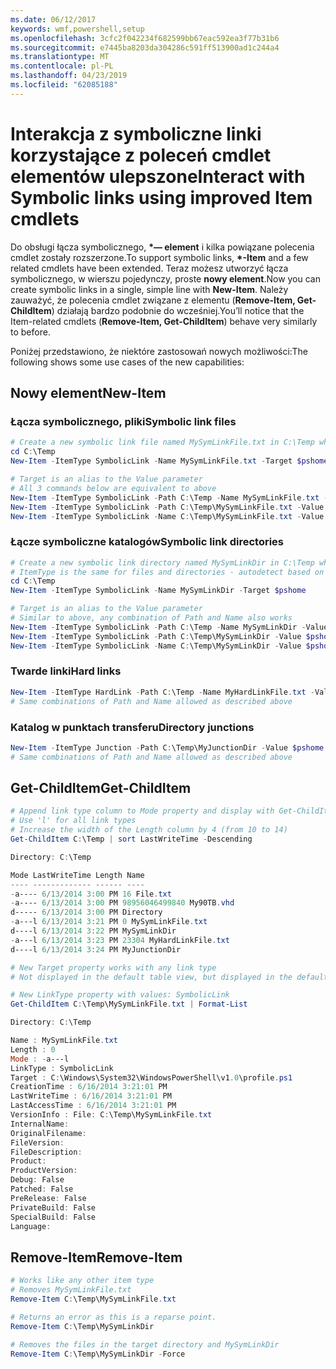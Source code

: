 ```yaml
---
ms.date: 06/12/2017
keywords: wmf,powershell,setup
ms.openlocfilehash: 3cfc2f042234f682599bb67eac592ea3f77b31b6
ms.sourcegitcommit: e7445ba8203da304286c591ff513900ad1c244a4
ms.translationtype: MT
ms.contentlocale: pl-PL
ms.lasthandoff: 04/23/2019
ms.locfileid: "62085188"
---
```

# <a name="interact-with-symbolic-links-using-improved-item-cmdlets"></a><span data-ttu-id="abb44-102">Interakcja z symboliczne linki korzystające z poleceń cmdlet elementów ulepszone</span><span class="sxs-lookup"><span data-stu-id="abb44-102">Interact with Symbolic links using improved Item cmdlets</span></span>

<span data-ttu-id="abb44-103">Do obsługi łącza symbolicznego,  **\*— element** i kilka powiązane polecenia cmdlet zostały rozszerzone.</span><span class="sxs-lookup"><span data-stu-id="abb44-103">To support symbolic links, **\*-Item** and a few related cmdlets have been extended.</span></span> <span data-ttu-id="abb44-104">Teraz możesz utworzyć łącza symbolicznego, w wierszu pojedynczy, proste **nowy element**.</span><span class="sxs-lookup"><span data-stu-id="abb44-104">Now you can create symbolic links in a single, simple line with **New-Item**.</span></span> <span data-ttu-id="abb44-105">Należy zauważyć, że polecenia cmdlet związane z elementu (**Remove-Item, Get-ChildItem**) działają bardzo podobnie do wcześniej.</span><span class="sxs-lookup"><span data-stu-id="abb44-105">You’ll notice that the Item-related cmdlets (**Remove-Item, Get-ChildItem**) behave very similarly to before.</span></span>

<span data-ttu-id="abb44-106">Poniżej przedstawiono, że niektóre zastosowań nowych możliwości:</span><span class="sxs-lookup"><span data-stu-id="abb44-106">The following shows some use cases of the new capabilities:</span></span>

## <a name="new-item"></a><span data-ttu-id="abb44-107">Nowy element</span><span class="sxs-lookup"><span data-stu-id="abb44-107">New-Item</span></span>

### <a name="symbolic-link-files"></a><span data-ttu-id="abb44-108">Łącza symbolicznego, pliki</span><span class="sxs-lookup"><span data-stu-id="abb44-108">Symbolic link files</span></span>

```powershell
# Create a new symbolic link file named MySymLinkFile.txt in C:\Temp which links to $pshome\profile.ps1
cd C:\Temp
New-Item -ItemType SymbolicLink -Name MySymLinkFile.txt -Target $pshome\profile.ps1

# Target is an alias to the Value parameter
# All 3 commands below are equivalent to above
New-Item -ItemType SymbolicLink -Path C:\Temp -Name MySymLinkFile.txt -Value $pshome\profile.ps1
New-Item -ItemType SymbolicLink -Path C:\Temp\MySymLinkFile.txt -Value $pshome\profile.ps1
New-Item -ItemType SymbolicLink -Name C:\Temp\MySymLinkFile.txt -Value $pshome\profile.ps1
```

### <a name="symbolic-link-directories"></a><span data-ttu-id="abb44-109">Łącze symboliczne katalogów</span><span class="sxs-lookup"><span data-stu-id="abb44-109">Symbolic link directories</span></span>

```powershell
# Create a new symbolic link directory named MySymLinkDir in C:\Temp which links to the $pshome folder
# ItemType is the same for files and directories - autodetect based on specified target
cd C:\Temp
New-Item -ItemType SymbolicLink -Name MySymLinkDir -Target $pshome

# Target is an alias to the Value parameter
# Similar to above, any combination of Path and Name also works
New-Item -ItemType SymbolicLink -Path C:\Temp -Name MySymLinkDir -Value $pshome
New-Item -ItemType SymbolicLink -Path C:\Temp\MySymLinkDir -Value $pshome
New-Item -ItemType SymbolicLink -Name C:\Temp\MySymLinkDir -Value $pshome
```

### <a name="hard-links"></a><span data-ttu-id="abb44-110">Twarde linki</span><span class="sxs-lookup"><span data-stu-id="abb44-110">Hard links</span></span>

```powershell
New-Item -ItemType HardLink -Path C:\Temp -Name MyHardLinkFile.txt -Value $pshome\profile.ps1
# Same combinations of Path and Name allowed as described above
```

### <a name="directory-junctions"></a><span data-ttu-id="abb44-111">Katalog w punktach transferu</span><span class="sxs-lookup"><span data-stu-id="abb44-111">Directory junctions</span></span>

```powershell
New-Item -ItemType Junction -Path C:\Temp\MyJunctionDir -Value $pshome
# Same combinations of Path and Name allowed as described above
```

## <a name="get-childitem"></a><span data-ttu-id="abb44-112">Get-ChildItem</span><span class="sxs-lookup"><span data-stu-id="abb44-112">Get-ChildItem</span></span>

```powershell
# Append link type column to Mode property and display with Get-ChildItem
# Use 'l' for all link types
# Increase the width of the Length column by 4 (from 10 to 14)
Get-ChildItem C:\Temp | sort LastWriteTime -Descending

Directory: C:\Temp

Mode LastWriteTime Length Name
---- ------------- ------ ----
-a---- 6/13/2014 3:00 PM 16 File.txt
-a---- 6/13/2014 3:00 PM 98956046499840 My90TB.vhd
d----- 6/13/2014 3:00 PM Directory
-a---l 6/13/2014 3:21 PM 0 MySymLinkFile.txt
d----l 6/13/2014 3:22 PM MySymLinkDir
-a---l 6/13/2014 3:23 PM 23304 MyHardLinkFile.txt
d----l 6/13/2014 3:24 PM MyJunctionDir

# New Target property works with any link type
# Not displayed in the default table view, but displayed in the default list view

# New LinkType property with values: SymbolicLink
Get-ChildItem C:\Temp\MySymLinkFile.txt | Format-List

Directory: C:\Temp

Name : MySymLinkFile.txt
Length : 0
Mode : -a---l
LinkType : SymbolicLink
Target : C:\Windows\System32\WindowsPowerShell\v1.0\profile.ps1
CreationTime : 6/16/2014 3:21:01 PM
LastWriteTime : 6/16/2014 3:21:01 PM
LastAccessTime : 6/16/2014 3:21:01 PM
VersionInfo : File: C:\Temp\MySymLinkFile.txt
InternalName:
OriginalFilename:
FileVersion:
FileDescription:
Product:
ProductVersion:
Debug: False
Patched: False
PreRelease: False
PrivateBuild: False
SpecialBuild: False
Language:
```

## <a name="remove-item"></a><span data-ttu-id="abb44-113">Remove-Item</span><span class="sxs-lookup"><span data-stu-id="abb44-113">Remove-Item</span></span>

```powershell
# Works like any other item type
# Removes MySymLinkFile.txt
Remove-Item C:\Temp\MySymLinkFile.txt

# Returns an error as this is a reparse point.
Remove-Item C:\Temp\MySymLinkDir

# Removes the files in the target directory and MySymLinkDir
Remove-Item C:\Temp\MySymLinkDir -Force
```
